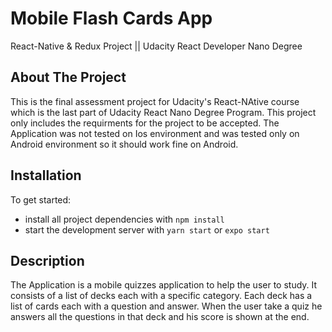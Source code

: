 # Mobile Flash Cards App
React-Native &amp; Redux Project || Udacity React Developer Nano Degree


## About The Project

This is the final assessment project for Udacity's React-NAtive course which is the last part of Udacity React Nano Degree Program.
This project only includes the requirments for the project to be accepted.
The Application was not tested on Ios environment and was tested only on Android environment so it should work fine on Android.

## Installation

To get started:

* install all project dependencies with `npm install`
* start the development server with `yarn start` or `expo start`

## Description
The Application is a mobile quizzes application to help the user to study. It consists of a list of decks each with a specific category. Each deck has a list of cards each with a question and answer. When the user take a quiz he answers all the questions in that deck and his score is shown at the end.





